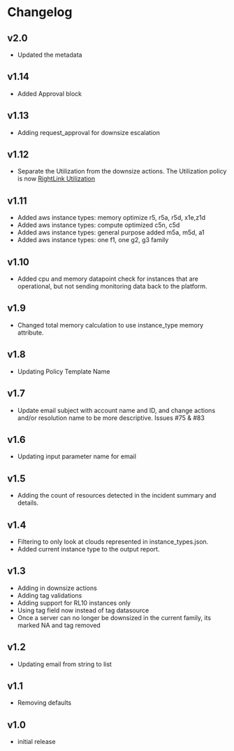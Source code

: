# Changelog

## v2.0

- Updated the metadata

## v1.14

- Added Approval block

## v1.13

- Adding request_approval for downsize escalation

## v1.12

- Separate the Utilization from the downsize actions.  The Utilization policy is now [RightLink Utilization](/rightscale/policy_templates/cost/rightlink_utilization/README.md)

## v1.11

- Added aws instance types: memory optimize r5, r5a, r5d, x1e,z1d
- Added aws instance types: compute optimized c5n, c5d
- Added aws instance types: general purpose added m5a, m5d, a1
- Added aws instance types: one f1, one g2, g3 family

## v1.10

- Added cpu and memory datapoint check for instances that are operational, but not sending monitoring data back to the platform.

## v1.9

- Changed total memory calculation to use instance_type memory attribute.

## v1.8

- Updating Policy Template Name

## v1.7

- Update email subject with account name and ID, and change actions and/or resolution name to be more descriptive. Issues #75 & #83

## v1.6

- Updating input parameter name for email

## v1.5

- Adding the count of resources detected in the incident summary and details.

## v1.4

- Filtering to only look at clouds represented in instance_types.json.
- Added current instance type to the output report.

## v1.3

- Adding in downsize actions
- Adding tag validations
- Adding support for RL10 instances only
- Using tag field now instead of tag datasource
- Once a server can no longer be downsized in the current family, its marked NA and tag removed

## v1.2

- Updating email from string to list

## v1.1

- Removing defaults

## v1.0

- initial release
